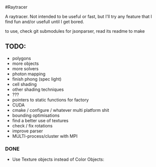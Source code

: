 #Raytracer

A raytracer.
Not intended to be useful or fast, but I'll try any feature that I find fun
and/or usefull until I get bored.

to use, check git submodules for jsonparser, read its readme to make


## TODO:
* polygons
* more objects
* more solvers
* photon mapping
* finish phong (spec light)
* cell shading
* other shading techniques
* ???
* pointers to static functions for factory
* CUDA
* cmake / configure / whatever multi platform shit
* bounding optimisations
* find a better use of textures
* check / fix rotations
* improve parser
* MULTI-process/cluster with MPI

### DONE
* Use Texture objects instead of Color Objects:
